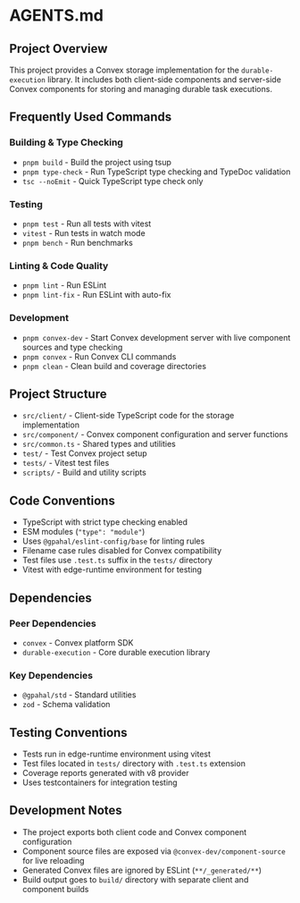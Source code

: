 # AGENTS.md

## Project Overview

This project provides a Convex storage implementation for the `durable-execution` library. It includes both client-side components and server-side Convex components for storing and managing durable task executions.

## Frequently Used Commands

### Building & Type Checking

- `pnpm build` - Build the project using tsup
- `pnpm type-check` - Run TypeScript type checking and TypeDoc validation
- `tsc --noEmit` - Quick TypeScript type check only

### Testing

- `pnpm test` - Run all tests with vitest
- `vitest` - Run tests in watch mode
- `pnpm bench` - Run benchmarks

### Linting & Code Quality

- `pnpm lint` - Run ESLint
- `pnpm lint-fix` - Run ESLint with auto-fix

### Development

- `pnpm convex-dev` - Start Convex development server with live component sources and type checking
- `pnpm convex` - Run Convex CLI commands
- `pnpm clean` - Clean build and coverage directories

## Project Structure

- `src/client/` - Client-side TypeScript code for the storage implementation
- `src/component/` - Convex component configuration and server functions
- `src/common.ts` - Shared types and utilities
- `test/` - Test Convex project setup
- `tests/` - Vitest test files
- `scripts/` - Build and utility scripts

## Code Conventions

- TypeScript with strict type checking enabled
- ESM modules (`"type": "module"`)
- Uses `@gpahal/eslint-config/base` for linting rules
- Filename case rules disabled for Convex compatibility
- Test files use `.test.ts` suffix in the `tests/` directory
- Vitest with edge-runtime environment for testing

## Dependencies

### Peer Dependencies

- `convex` - Convex platform SDK
- `durable-execution` - Core durable execution library

### Key Dependencies

- `@gpahal/std` - Standard utilities
- `zod` - Schema validation

## Testing Conventions

- Tests run in edge-runtime environment using vitest
- Test files located in `tests/` directory with `.test.ts` extension
- Coverage reports generated with v8 provider
- Uses testcontainers for integration testing

## Development Notes

- The project exports both client code and Convex component configuration
- Component source files are exposed via `@convex-dev/component-source` for live reloading
- Generated Convex files are ignored by ESLint (`**/_generated/**`)
- Build output goes to `build/` directory with separate client and component builds
